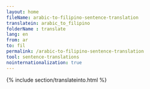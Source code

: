 ```yaml
---
layout: home
fileName: arabic-to-filipino-sentence-translation
translatein: arabic_to_filipino
folderName : translate
lang: en
from: ar
to: fil
permalink: /arabic-to-filipino-sentence-translation
tool: sentence-translations
nointernationalization: true
---
```

{% include section/translateinto.html %}
